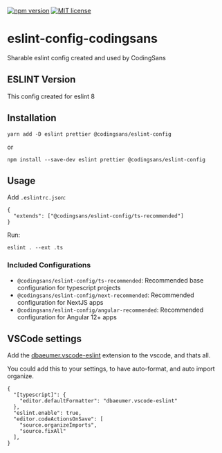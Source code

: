 [![npm version](http://img.shields.io/npm/v/@codingsans/eslint-config.svg?style=flat)](https://npmjs.org/package/@codingsans/eslint-config 'View this project on npm')
[![MIT license](http://img.shields.io/badge/license-MIT-brightgreen.svg)](http://opensource.org/licenses/MIT)

# eslint-config-codingsans

Sharable eslint config created and used by CodingSans

## ESLINT Version

This config created for eslint 8

## Installation

```
yarn add -D eslint prettier @codingsans/eslint-config
```

or

```
npm install --save-dev eslint prettier @codingsans/eslint-config
```

## Usage

Add `.eslintrc.json`:

```
{
  "extends": ["@codingsans/eslint-config/ts-recommended"]
}
```

Run:

```
eslint . --ext .ts
```

### Included Configurations

- `@codingsans/eslint-config/ts-recommended`: Recommended base configuration for typescript projects
- `@codingsans/eslint-config/next-recommended`: Recommended configuration for NextJS apps
- `@codingsans/eslint-config/angular-recommended`: Recommended configuration for Angular 12+ apps

## VSCode settings

Add the [dbaeumer.vscode-eslint](https://marketplace.visualstudio.com/items?itemName=dbaeumer.vscode-eslint) extension to the vscode, and thats all.

You could add this to your settings, to have auto-format, and auto import organize.

```
{
  "[typescript]": {
    "editor.defaultFormatter": "dbaeumer.vscode-eslint"
  },
  "eslint.enable": true,
  "editor.codeActionsOnSave": [
    "source.organizeImports",
    "source.fixAll"
  ],
}
```
